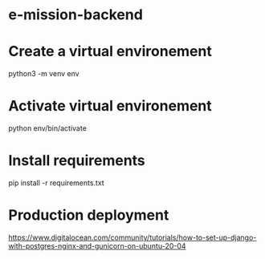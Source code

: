 # e-mission-backend

# Create a virtual environement

python3 -m venv env

# Activate virtual environement

python env/bin/activate

# Install requirements

pip install -r requirements.txt

# Production deployment

https://www.digitalocean.com/community/tutorials/how-to-set-up-django-with-postgres-nginx-and-gunicorn-on-ubuntu-20-04